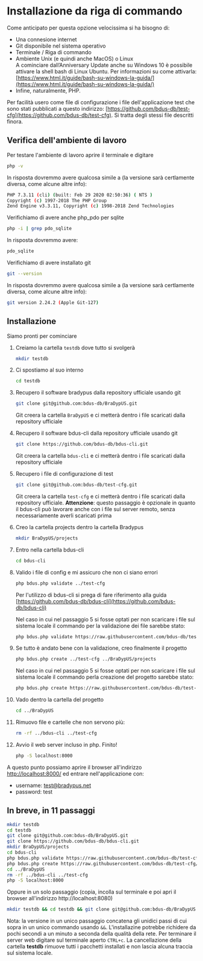 # Installazione da riga di commando

Come anticipato per questa opzione velocissima si ha bisogno di:
- Una connesione internet
- Git disponibile nel sistema operativo
- Terminale / Riga di commando
- Ambiente Unix (e quindi anche MacOS) o Linux  
    A cominciare dall’Anniversary Update anche 
    su Windows 10 è possibile attivare la shell bash di Linux Ubuntu.
    Per informazioni su come attivarla: 
    [https://www.html.it/guide/bash-su-windows-la-guida/](https://www.html.it/guide/bash-su-windows-la-guida/)
- Infine, naturalmente, PHP.

Per facilità usero come file di configurazione i file
dell'applicazione test che sono stati pubblicati a questo indirizzo:
[https://github.com/bdus-db/test-cfg](https://github.com/bdus-db/test-cfg).
Si tratta degli stessi file descritti finora.

## Verifica dell'ambiente di lavoro

Per testare l'ambiente di lavoro aprire il terminale e digitare

```bash
php -v
```

In risposta dovremmo avere qualcosa simile a (la versione sarà certlamente diversa, come alcune altre info):

```bash
PHP 7.3.11 (cli) (built: Feb 29 2020 02:50:36) ( NTS )
Copyright (c) 1997-2018 The PHP Group
Zend Engine v3.3.11, Copyright (c) 1998-2018 Zend Technologies
```

Verifichiamo di avere anche php_pdo per sqlite
```bash
php -i | grep pdo_sqlite 
```

In risposta dovremmo avere:

```bash
pdo_sqlite
```

Verifichiamo di avere installato git
```bash
git --version
```

In risposta dovremmo avere qualcosa simile a (la versione sarà certlamente diversa, come alcune altre info):

```bash
git version 2.24.2 (Apple Git-127)
```

## Installazione

Siamo pronti per cominciare

1. Creiamo la cartella `testdb` dove tutto si svolgerà

    ```bash
    mkdir testdb
    ```

2. Ci spostiamo al suo interno

    ```bash
    cd testdb
    ```

3. Recupero il software bradypus dalla repository ufficiale usando git
    ```bash
    git clone git@github.com:bdus-db/BraDypUS.git
    ```
    Git creera la cartella `BraDypUS` e ci metterà dentro i file scaricati dalla repository ufficiale

4. Recupero il software bdus-cli dalla repository ufficiale usando git
    ```bash
    git clone https://github.com/bdus-db/bdus-cli.git
    ```
    Git creera la cartella `bdus-cli` e ci metterà dentro i file scaricati dalla repository ufficiale

5. Recupero i file di configurazione di test
    ```bash
    git clone git@github.com:bdus-db/test-cfg.git
    ```
    Git creera la cartella `test-cfg` e ci metterà dentro i file scaricati dalla repository ufficiale.
    **Attenzione**: questo passaggio è opzionale in quanto il bdus-cli può lavorare 
    anche con i file sul server remoto, senza necessariamente averli scaricati prima

6. Creo la cartella projects dentro la cartella Bradypus
    ```bash
    mkdir BraDypUS/projects
    ```

7. Entro nella cartella bdus-cli
    ```bash
    cd bdus-cli
    ```

8. Valido i file di config e mi assicuro che non ci siano errori
    ```bash
    php bdus.php validate ../test-cfg
    ```
    Per l'utilizzo di bdus-cli si prega di fare riferimento alla guida
    [https://github.com/bdus-db/bdus-cli](https://github.com/bdus-db/bdus-cli)

    Nel caso in cui nel passaggio 5 si fosse optati per non scaricare i file sul sistema locale
    il commando per la validazione dei file sarebbe stato:
    ```bash
    php bdus.php validate https://raw.githubusercontent.com/bdus-db/test-cfg/master
    ```

9. Se tutto è andato bene con la validazione, creo finalmente il progetto
    ```bash
    php bdus.php create ../test-cfg ../BraDypUS/projects
    ```

    Nel caso in cui nel passaggio 5 si fosse optati per non scaricare i file sul sistema locale
    il commando perla creazione del progetto sarebbe stato:
    ```bash
    php bdus.php create https://raw.githubusercontent.com/bdus-db/test-cfg/master ../BraDypUS/projects
    ```

10. Vado dentro la cartella del progetto
    ```bash
    cd ../BraDypUS
    ```
11. Rimuovo file e cartelle che non servono più:
    ```bash
    rm -rf ../bdus-cli ../test-cfg
    ```

12. Avvio il web server incluso in php. Finito!
    ```bash
    php -S localhost:8000
    ```

A questo punto possiamo aprire il browser all'indirizzo 
[http://localhost:8000/](http://localhost:8000/) ed entrare nell'applicazione con:
- username: test@bradypus.net
- password: test


## In breve, in 11 passaggi

```bash
mkdir testdb
cd testdb
git clone git@github.com:bdus-db/BraDypUS.git
git clone https://github.com/bdus-db/bdus-cli.git
mkdir BraDypUS/projects
cd bdus-cli
php bdus.php validate https://raw.githubusercontent.com/bdus-db/test-cfg/master
php bdus.php create https://raw.githubusercontent.com/bdus-db/test-cfg/master ../BraDypUS/projects
cd ../BraDypUS
rm -rf ../bdus-cli ../test-cfg
php -S localhost:8000
```

Oppure in un solo passaggio (copia, incolla sul terminale e poi apri il browser all'indirizzo http://localhost:8080)

```bash
mkdir testdb && cd testdb && git clone git@github.com:bdus-db/BraDypUS.git && git clone https://github.com/bdus-db/bdus-cli.git && mkdir BraDypUS/projects && cd bdus-cli && php bdus.php validate https://raw.githubusercontent.com/bdus-db/test-cfg/master && php bdus.php create https://raw.githubusercontent.com/bdus-db/test-cfg/master ../BraDypUS/projects && cd ../BraDypUS && rm -rf ../bdus-cli ../test-cfg && php -S localhost:8000
```
Nota: la versione in un unico passaggio concatena gli unidici passi di cui sopra in un unico commando usando `&&`.
L'installazine potrebbe richidere da pochi secondi a un minuto a seconda della qualità della rete.
Per terminare il server web digitare sul terminale aperto `CTRL+c`.
La cancellazione della cartella **testdb** rimuove tutti i pacchetti installati e non lascia alcuna traccia
sul sistema locale.